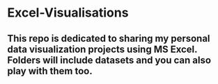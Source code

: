# Excel-Visualisations

## This repo is dedicated to sharing my personal data visualization projects using MS Excel. Folders will include datasets and you can also play with them too.
